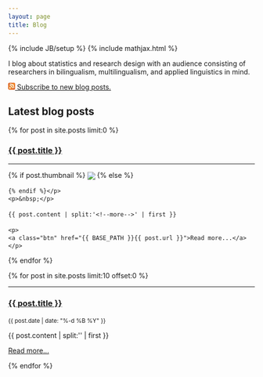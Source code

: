 ```yaml
---
layout: page
title: Blog
---
```

{% include JB/setup %}
{% include mathjax.html %}

<p>I blog about statistics and research design with an audience consisting of researchers in bilingualism, multilingualism, and applied linguistics in mind.</p>

<p><a href="blogfeed.xml"><img src="/figs/feed.png" alt="Feed"/>&nbsp;Subscribe to new blog posts.</a></p>

## Latest blog posts

<div class="row">
  {% for post in site.posts limit:0 %}
   <div class="span4">
    <a href="{{ BASE_PATH }}{{ post.url }}"><h3>{{ post.title }}</h3></a>
	<hr />
	<p>{% if post.thumbnail %}
	<img src="{{ post.thumbnail }}" style="height: 280px" align="center" />
	{% else %}
	
	{% endif %}</p>
	<p>&nbsp;</p>

	{{ post.content | split:'<!--more-->' | first }}
	 
	<p>
	<a class="btn" href="{{ BASE_PATH }}{{ post.url }}">Read more...</a>
	</p>
  </div>
  {% endfor %}
</div>


{% for post in site.posts limit:10 offset:0 %}


<hr />
<div class="row">
<div class="span12">
    <p><a href="{{ BASE_PATH }}{{ post.url }}"><h3>{{ post.title }}</h3></a></p>
    <p><small>{{ post.date | date: "%-d %B %Y" }}</small></p>
    
{{ post.content | split:'<!--more-->' | first }}

<p>
	<a class="btn" href="{{ BASE_PATH }}{{ post.url }}">Read more...</a>
	</p>
</div>
</div>

{% endfor %}
